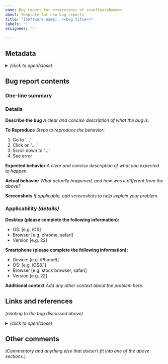 ```yaml
---
name: Bug report for <<version>> of <<softwareName>>
about: Template for new bug reports
title: "[Software name]: <<bug title>>"
labels: ''
assignees: ''

---
```


## Metadata
<details><summary style="font-style: italic;"><em>(click to open/close)</em></summary>
 
### Status
**Bug officially submitted?:** No
**Bug ID:** 
**URL to official bug report:** 
**Related official bug IDs:** 
 
**Date problem discovered:** 
 
**Fixed _(date & release number)_:** 
**Regression on _(e.g. the bug came back!)_:** 

### Applicability
**Software, app, or service name:** 
**Software or publisher website:** 
**Software or app version:** 

**Operating system name:** 
**Operating system version:** 

**Device type:** 
**Device model:** 

**Severity:** 
 
**Link to this bug in my [personal library](http://library.jimgrisham.com/Special:PrefixIndex/Bug_reports/):** [http://library.jimgrisham.com/Bug_reports/Unfiled/(vendor_name)/(date)_(bug_title)]
 </details>
 
## Bug report contents

### One-line summary

### Details

**Describe the bug**
_A clear and concise description of what the bug is._

**To Reproduce**
_Steps to reproduce the behavior:_
1. Go to '...'
2. Click on '....'
3. Scroll down to '....'
4. See error

**Expected behavior**
_A clear and concise description of what you expected to happen._

**Actual behavior**
_What actually happened, and how was it different from the above?_

**Screenshots**
_If applicable, add screenshots to help explain your problem._

### Applicability _(details)_
**Desktop (please complete the following information):**
 - OS: [e.g. iOS]
 - Browser [e.g. chrome, safari]
 - Version [e.g. 22]

**Smartphone (please complete the following information):**
 - Device: [e.g. iPhone6]
 - OS: [e.g. iOS8.1]
 - Browser [e.g. stock browser, safari]
 - Version [e.g. 22]

**Additional context**
_Add any other context about the problem here._

## Links and references
_(relating to the bug discussed above)_
<details><summary style="font-style: italic;"><em>(click to open/close)</em></summary>

### Official references

### Forum and mailing list discussions

### Social media posts

</details>

## Other comments
_(Commentary and anything else that doesn't fit into one of the above sections.)_

